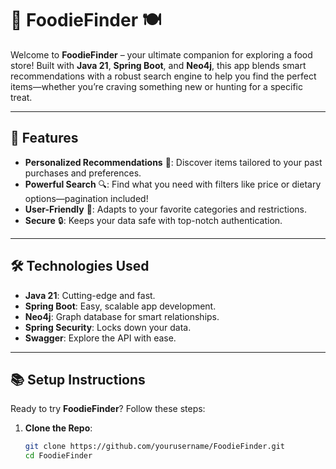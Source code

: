 # 🎉 **FoodieFinder** 🍽️

Welcome to **FoodieFinder** – your ultimate companion for exploring a food store! Built with **Java 21**, **Spring Boot**, and **Neo4j**, this app blends smart recommendations with a robust search engine to help you find the perfect items—whether you’re craving something new or hunting for a specific treat.

---

## 🚀 **Features**

- **Personalized Recommendations** 🎯: Discover items tailored to your past purchases and preferences.
- **Powerful Search** 🔍: Find what you need with filters like price or dietary options—pagination included!
- **User-Friendly** 👤: Adapts to your favorite categories and restrictions.
- **Secure** 🔒: Keeps your data safe with top-notch authentication.

---

## 🛠️ **Technologies Used**

- **Java 21**: Cutting-edge and fast.
- **Spring Boot**: Easy, scalable app development.
- **Neo4j**: Graph database for smart relationships.
- **Spring Security**: Locks down your data.
- **Swagger**: Explore the API with ease.

---

## 📚 **Setup Instructions**

Ready to try **FoodieFinder**? Follow these steps:

1. **Clone the Repo**:
   ```bash
   git clone https://github.com/yourusername/FoodieFinder.git
   cd FoodieFinder